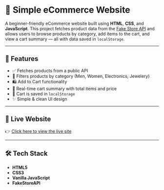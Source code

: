 # 🛒 Simple eCommerce Website

A beginner-friendly eCommerce website built using **HTML**, **CSS**, and **JavaScript**. This project fetches product data from the [Fake Store API](https://fakestoreapi.com/) and allows users to browse products by category, add items to the cart, and view a cart summary — all with data saved in `localStorage`.

---

## 🚀 Features

- ✅ Fetches products from a public API
- 🎯 Filters products by category (Men, Women, Electronics, Jewelery)
- 🛍️ Add to Cart functionality
- 🧮 Real-time cart summary with total items and price
- 💾 Cart is saved in `localStorage`
- ✨ Simple & clean UI design

---

## 🔗 Live Website

👉 [Click here to view the live site](https://m-hassanjavaid.github.io/E-commerce-Store/)  

---

## 🛠️ Tech Stack

- **HTML5**
- **CSS3**
- **Vanilla JavaScript**
- **FakeStoreAPI**
